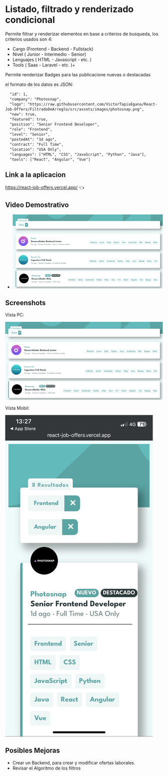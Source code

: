 
# Listado, filtrado y renderizado condicional

Permite filtrar y renderizar elementos en base a criterios de busqueda, los criterios usados son 4:

- Cargo  (Frontend - Backend - Fullstack)
- Nivel ( Junior - Intermedio - Senior)
- Lenguajes ( HTML - Javascript - etc. )
- Tools ( Saas - Laravel - etc. )+

Permite renderizar Badges para las publicacione nuevas o destacadas

el formato de los datos es JSON:

      "id": 1,
      "company": "Photosnap",
      "logo": "https://raw.githubusercontent.com/VictorTapiaEgana/React-Job-Offers/FiltradoDeArreglo/src/assets/images/photosnap.png",
      "new": true,
      "featured": true,
      "position": "Senior Frontend Developer",
      "role": "Frontend",
      "level": "Senior",
      "postedAt": "1d ago",
      "contract": "Full Time",
      "location": "USA Only",
      "languages": ["HTML", "CSS", "JavaScript", "Python", "Java"],
      "tools": ["React", "Angular", "Vue"]




## Link a la aplicacion

https://react-job-offers.vercel.app/  👈


## Video Demostrativo

- [![Watch the video](https://raw.githubusercontent.com/VictorTapiaEgana/React-Job-Offers/FiltradoDeArreglo/src/assets/images/videos_demo/screenshoot%201.jpg)](https://youtu.be/Fy2ol8kHmCM)


## Screenshots

Vista PC:

![App Screenshot](https://raw.githubusercontent.com/VictorTapiaEgana/React-Job-Offers/FiltradoDeArreglo/src/assets/images/videos_demo/screenshoot%201.jpg)

Vista Mobil:

![App Screenshot](https://raw.githubusercontent.com/VictorTapiaEgana/React-Job-Offers/FiltradoDeArreglo/src/assets/images/videos_demo/screenshoot.jpg)
## Posibles Mejoras

- Crear un Backend, para crear y modificar ofertas laborales.
- Revisar el Algoritmo de los filtros

